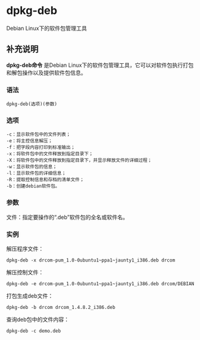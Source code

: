 dpkg-deb
===

Debian Linux下的软件包管理工具

## 补充说明

**dpkg-deb命令** 是Debian Linux下的软件包管理工具，它可以对软件包执行打包和解包操作以及提供软件包信息。

### 语法  

```
dpkg-deb(选项)(参数)
```

### 选项  

```
-c：显示软件包中的文件列表；
-e：将主控信息解压；
-f：把字段内容打印到标准输出；
-x：将软件包中的文件释放到指定目录下；
-X：将软件包中的文件释放到指定目录下，并显示释放文件的详细过程；
-w：显示软件包的信息；
-l：显示软件包的详细信息；
-R：提取控制信息和存档的清单文件；
-b：创建debian软件包。
```

### 参数  

文件：指定要操作的“.deb”软件包的全名或软件名。

### 实例  

解压程序文件：

```
dpkg-deb -x drcom-pum_1.0-0ubuntu1~ppa1~jaunty1_i386.deb drcom
```

解压控制文件：

```
dpkg-deb -e drcom-pum_1.0-0ubuntu1~ppa1~jaunty1_i386.deb drcom/DEBIAN
```

打包生成deb文件：

```
dpkg-deb -b drcom drcom_1.4.8.2_i386.deb
```

查询deb包中的文件内容：

```
dpkg-deb -c demo.deb
```


<!-- Linux命令行搜索引擎：https://jaywcjlove.github.io/linux-command/ -->